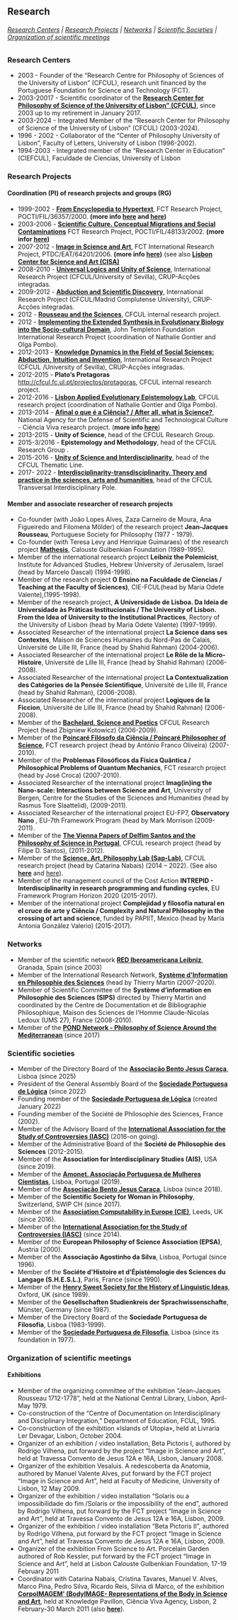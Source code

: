## Research 
###### [Research Centers](#research-centers) | [Research Projects](#research-projects) | [Networks](#networks) | [Scientific Societies](#Scientific-societies) | [Organization of scientific meetings](#organization-of-scientific-meetings)


### Research Centers

* 2003 - Founder of  the “Research Centre for Philosophy of Sciences of the University of Lisbon” (CFCUL), research unit financed by the Portuguese Foundation for Science and Technology (FCT).
* 2003-20017 - Scientific coordinator of the **[Research Center for Philosophy of Science of the University of Lisbon” (CFCUL)](https://arquivo.pt/wayback/20140925030955/http://cfcul.fc.ul.pt/)**, since 2003 up to my retirement in January 2017.
* 2003-2024 - Integrated Member of the “Research Center for Philosophy of Science of the University of Lisbon” (CFCUL) (2003-2024).
* 1996 - 2002 - Collaborator of the “Center of Philosophy University of Lisbon”, Faculty of Letters, University of Lisbon (1996-2002).
* 1994-2003 - Integrated member of the “Research Center in Education” (CIEFCUL), Faculdade de Ciencias, University of Lisbon 


### Research Projects

#### Coordination (PI) of research projects and groups (RG)

* 1999-2002 - **[From Encyclopedia to Hypertext](https://arquivo.pt/wayback/20140930091757/http://www.educ.fc.ul.pt/hyper/)**, FCT Research Project, POCTI/FIL/36357/2000. **(more info [here](https://cful.letras.ulisboa.pt/cfulprojects/hypertext-and-encyclopedia) and [here](https://arquivo.pt/wayback/20140930094306/http://www.educ.fc.ul.pt/hyper/ency.htm#hip%C3%B3tese))** 
* 2003-2006 - **[Scientific Culture. Conceptual Migrations and Social Contaminations](https://arquivo.pt/wayback/20060219165027/http://cfcul.fc.ul.pt/migracoes/actividades.htm)**  FCT Research Project, POCTI/FIL/48133/2002. **(more infor [here](https://cfcul.ciencias.ulisboa.pt/projectos/cultura-cientifica-migracoes-conceptuais-e-contaminacoes-sociais/))**
* 2007-2012 - **[Image in Science and Art](https://arquivo.pt/wayback/20140926170450/http://ica.fc.ul.pt/)**, FCT International Research Project, PTDC/EAT/64201/2006. **(more info [here](https://cfcul.ciencias.ulisboa.pt/projectos/a-imagem-na-ciencia-e-na-arte/))** (see also **[Lisbon Center for Science and Art (CISA)](https://arquivo.pt/wayback/20140927010143/http://lisboncisa.fc.ul.pt/)**
* 2008-2010 - [**Universal Logics and Unity of Science**](<https://cfcul.ciencias.ulisboa.pt/projectos/logica-universal-e-unidade-da-ciencia/>),  International Research Project (CFCUL/University of Sevilla), CRUP-Acções integradas.
* 2009-2012 - **[Abduction and Scientific Discovery](https://arquivo.pt/wayback/20140925070503/http://cfcul.fc.ul.pt/projectos/abducao/abducao.htm)**,  International Research Project  (CFCUL/Madrid Complutense University), CRUP-Acções integradas.
* 2012 - **[Rousseau and the Sciences](https://arquivo.pt/wayback/20140925074630/http://cfcul.fc.ul.pt/projectos/rosseau/)**, CFCUL internal research project.
*	2012 - [**Implementing the Extended Synthesis in Evolutionary Biology into the Socio-cultural Domain**](https://www.templeton.org/grant/implementing-the-extended-synthesis-in-evolutionary-biology-into-the-sociocultural-domain(APPEEL)), John Templeton Foundation International Research Project (coordination of Nathalie Gontier and Olga Pombo).
* 2012-2013 - **[Knowledge Dynamics in the Field of Social Sciences: Abduction, Intuition and Invention](https://cfcul.ciencias.ulisboa.pt/projectos/dinamicas-do-conhecimento/)**, International Research Project (CFCUL /University of Sevilla), CRUP-Acções integradas. 
* 2012-2015 - **Plato’s Protagoras** <http://cfcul.fc.ul.pt/projectos/protagoras>, CFCUL internal research project.
* 2012-2016 - [**Lisbon Applied Evolutionary Epistemology Lab**](https://ciencias.ulisboa.pt/pt/noticia/07-02-2013/appeel-applied-evolutionary-epistemology-lab), CFCUL research project (coordination of Nathalie Gontier and Olga Pombo). 
* 2013-2014 -  [**Afinal o que é a Ciência? / After all, what is Science?**](https://cfcul.ciencias.ulisboa.pt/projectos/afinal-o-que-e-a-ciencia/), National Agency for the Defense of Scientific and Technological Culture - Ciência Viva research project. (**more info [here](https://arquivo.pt/wayback/20240112200715/https://ciencia13-14.fc.ul.pt/?)**)
* 2013-2015 - **Unity of Science**,  head of the CFCUL Research Group.
* 2015-3/2016 - **Epistemology and Methodology**, head of the CFCUL Research Group .
* 2015-2016 - **[Unity of Science and Interdisciplinarity](https://arquivo.pt/wayback/20171212131758/http://uci.fc.ul.pt/)**, head of the CFCUL Thematic Line. 
* 2017- 2022 - [**Interdisciplinarity-transdisciplinarity. Theory and practice in the sciences, arts and humanities**](https://cfcul.ciencias.ulisboa.pt/linhasinvestigacao/polo-de-investigacao-transversal/), head of the CFCUL Transversal Interdisciplinary Pole.

#### Member and associate researcher of research projects 

* Co-founder (with Joâo Lopes Alves, Zaza Carneiro de Moura, Ana Figueiredo and Filomena Mölder) of the research project **Jean-Jacques Rousseau**, Portuguese Society for Philosophy (1977 - 1979). 
* Co-founder (with Teresa Levy and Henrique Guimaraes) of the research project **[Mathesis](https://webpages.ciencias.ulisboa.pt/~ommartins/mathesis/index.htm)**, Calouste Gulbenkian Foundation  (1989-1995).
* Member of the international research project **Leibniz the Polemicist**, Institute for Advanced Studies, Hebrew University of Jerusalem, Israel (head by Marcelo Dascal) (1994-1998).
* Member of the research project **O Ensino na Faculdade de Ciencias / Teaching at the Faculty of Sciences)**, CIE-FCUL(head by Maria Odete Valente),(1995-1998). 
* Member of the research project, **A Universidade de Lisboa. Da Ideia de Universidade às Práticas Institucionais / The University of Lisbon. From the Idea of University to the Institutional Practices**, Rectory of the University of Lisbon (head by Maria Odete Valente) (1997-1999).
* Associated Researcher of the international project **La Science dans ses Contextes**, Maison de Sciences Humaines du Nord-Pas de Calais, Université de Lille III, France (head by Shahid Rahman) (2004-2006).
* Associated Researcher of the international project **Le Rôle de la Micro-Histoire**, Université de Lille III, France (head by Shahid Rahman) (2006-2008). 
* Associated Researcher of the international project **La Contextualization des Catégories de la Pensée Scientifique**, Université de Lille III, France (head by Shahid Rahman), (2006-2008). 
* Associated Researcher of the international project **Logiques de la Ficcion**, Université de Lille III, France (head by Shahid Rahman) (2006-2008).
* Member of the **[Bachelard. Science and Poetics](https://arquivo.pt/wayback/20140925075736/http://cfcul.fc.ul.pt/projectos/bachelard/)** CFCUL Research Project (head Zbigniew Kotowicz) (2006-2009). 
* Member of the [**Poincaré Filósofo da Ciência / Poincaré Philosopher of Science**](https://cfcul.ciencias.ulisboa.pt/projectos/poincare-filosofo-da-ciencia/), FCT research project (head by António Franco Oliveira) (2007-2010). 
* Member of the  **Problemas Filosóficos da Física Quântica / Philosophical Problems of Quantum Mechanics**,  FCT research project (head by José Croca) (2007-2010). 
* Associated Researcher of the international project **Imag(in)ing the Nano-scale: Interactions between Science and Art**, University of Bergen, Centre for the Studies of the Sciences and Humanities (head by Rasmus Tore Slaattelid), (2009-2011).  
* Associated Researcher of the international project EU-FP7,  **Observatory Nano** , EU-7th Framework Program (head by Mark Morrison (2009-2011). 
* Member of the  [**The Vienna Papers of Delfim Santos and the Philosophy of Science in Portugal**](https://www.delfimsantos.net/2013/04/23/lancamento-da-delfim-santos-studies/), CFCUL research project (head by Filipe D. Santos), (2011-2012).
* Member of the  [**Science, Art, Philosophy Lab (Sap-Lab)**](https://www.researchgate.net/lab/Catarina-Pombo-Nabais-Lab), CFCUL research project (head by Catarina Nabais) (2014 – 2022). (See also [**here**](https://www.facebook.com/SciArtPhiloLAB/) and [here](https://inarts.eu/en/lab/collaborations/rd/1/)).
* Member of the management council of the Cost Action **INTREPID - Interdisciplinarity in research programming and funding cycles**,  EU Framework Program Horizon 2020 (2015-2017).
* Member of the international project **Complejidad y filosofía natural en el cruce de arte y Ciência / Complexity and Natural Philosophy in the crossing of art and science**, funded by PAPIIT, Mexico (head by María Antonia González Valerio) (2015-2017).

### Networks 

* Member of the scientific network **[RED Iberoamericana Leibniz](http://leibniz.es/red-iberoamericana-leibniz/)**, Granada, Spain (since 2003)
* Member of the International Research Network, **[Système d'Information en Philosophie des Sciences](https://mshe.univ-fcomte.fr/sips)** (head by Thierry Martin (2007-2020). 
* Member of Scientific Committee of the **Système d’information en Philosophie des Sciences (SIPS)** directed by Thierry Martin and coordinated by the Centre de Documentation et de Bibliographie Philosophique, Maison des Sciences de l'Homme Claude-Nicolas Ledoux (UMS 27), France (2008-2010).  
* Member of the **[POND Network - Philosophy of Science Around the Mediterranean](https://pondposmed.wordpress.com/)** (since 2017)


### Scientific societies

* Member of the Directory Board of the **[Associação Bento Jesus Caraça](https://www.associacaobentodejesuscaraca.pt/)**, Lisboa (since 2025)
* President of the General Assembly Board of the **[Sociedade Portuguesa de Lógica](https://groups.tecnico.ulisboa.pt/~spl.daemon/)** (since 2022)
* Founding member of the **[Sociedade Portuguesa de Lógica](https://groups.tecnico.ulisboa.pt/~spl.daemon/)** (created January 2022)
* Founding member of the Société de Philosophie des Sciences, France (2002). 
* Member of the Advisory Board of the **[International Association for the Study of Controversies (IASC)](https://iasc.me/)** (2016-on going).
* Member of the Administrative Board of the **Société de Philosophie des Sciences** (2012-2015).
* Member of the **Association for Interdisciplinary Studies (AIS)**, USA (since 2019).
* Member of the **[Amonet. Associação Portuguesa de Mulheres Cientistas](https://amonetpt.wixsite.com/amonet)**, Lisboa, Portugal (2019).
* Member of the **[Associação Bento Jesus Caraça](https://www.associacaobentodejesuscaraca.pt/)**, Lisboa (since 2018).
* Member of the **Scientific Society for Woman in Philosophy**, Switzerland, SWIP CH (since 2017).
* Member of the **[Association Computability in Europe (CIE)](https://www.acie.eu/)**, Leeds, UK (since 2016).  
* Member of the **[International Association for the Study of Controversies (IASC)](https://iasc.me/)** (since 2014).
* Member of the **European Philosophy of Science Association (EPSA)**, Austria (2000).
* Member of the **Associação Agostinho da Silva**, Lisboa, Portugal (since 1996).   
* Member of the **Sociéte d'Histoire et d'Épistémologie des Sciences du Langage (S.H.E.S.L.)**, Paris, France (since 1990).
* Member of the **[Henry Sweet Society for the History of Linguistic Ideas](https://www.henrysweet.org)**, Oxford, UK (since 1989). 
* Member of the **Gesellschaften Studienkreis der Sprachwissenschafte**, Münster, Germany (since 1987).
* Member of the Directory Board of the **Sociedade Portuguesa de Filosofia**, Lisboa (1983-1999).
* Member of the **[Sociedade Portuguesa de Filosofia](https://www.spfil.pt/)**, Lisboa (since its foundation in 1977).

### Organization of scientific meetings

#### Exhibitions

* Member of the organizing committee of the exhibition “Jean-Jacques Rousseau 1712-1778”, held at the National Central Library, Lisbon, April-May 1979.
* Co-construction of the “Centre of Documentation on Interdisciplinary and Disciplinary Integration,” Department of Education, FCUL, 1995.
* Co-construction of the exhibition «Islands of Utopia», held at Livraria Ler Devagar, Lisbon, October 2004.
* Organizer of an exhibition / video installation, Beta Pictoris I, authored by Rodrigo Vilhena, put forward by the project “Image in Science and Art”, held at Travessa Convento de Jesus 12A e 16A, Lisbon, January 2008.
* Organizer of the exhibition Vesaluis. A redescoberta da Anatomia, authored by Manuel Valente Alves, put forward by the FCT project “Image in Science and Art”, held at Faculty of Medicine, University of Lisbon, 12 May 2009.
* Organizer of the exhibition / video installation “Solaris ou a impossibilidade do fim /Solaris or the impossibility of the end”, authored by Rodrigo Vilhena, put forward by the FCT project “Image in Science and Art”, held at Travessa Convento de Jesus 12A e 16A, Lisbon, 2009.
* Organizer of the exhibition / video installation “Beta Pictoris II”, authored by Rodrigo Vilhena, put forward by the FCT project “Image in Science and Art”, held at Travessa Convento de Jesus 12A e 16A, Lisbon, 2009.
* Organizer of the exhibition From Science to Art. Porcelain Garden authored of Rob Kessler, put forward by the FCT project “Image in Science and Art”, held at Lisbon Calouste Gulbenkian Foundation, 17-19 February 2011
* Coordinator with Catarina Nabais, Cristina Tavares, Manuel V. Alves, Marco Pina, Pedro Silva, Ricardo Reis, Silvia di Marco, of the exhibition **[CorpoIMAGEM’ (BodyIMAGE- Representations of the Body in Science and Art](https://www.pavconhecimento.pt/243/corpo-imagem)**, held at Knowledge Pavillon, Ciência Viva Agency, Lisbon, 2 February-30 March 2011 (also [**here**](https://arquivo.pt/wayback/20141001002823/http://www.tvciencia.pt/tvcnot/pagnot/tvcnot03.asp?codpub=25&codnot=16)).



